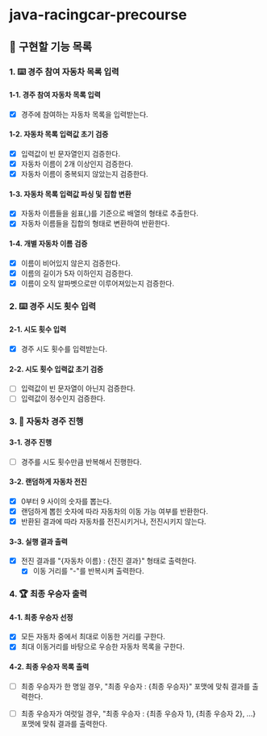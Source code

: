 # java-racingcar-precourse

## 🚀 구현할 기능 목록

### 1. ⌨️ 경주 참여 자동차 목록 입력

#### 1-1. 경주 참여 자동차 목록 입력

- [x] 경주에 참여하는 자동차 목록을 입력받는다.

#### 1-2. 자동차 목록 입력값 초기 검증

- [x] 입력값이 빈 문자열인지 검증한다.
- [x] 자동차 이름이 2개 이상인지 검증한다.
- [x] 자동차 이름이 중복되지 않았는지 검증한다.

#### 1-3. 자동차 목록 입력값 파싱 및 집합 변환

- [x] 자동차 이름들을 쉼표(,)를 기준으로 배열의 형태로 추출한다.
- [x] 자동차 이름들을 집합의 형태로 변환하여 반환한다. 

#### 1-4. 개별 자동차 이름 검증

- [x] 이름이 비어있지 않은지 검증한다.
- [x] 이름의 길이가 5자 이하인지 검증한다.
- [x] 이름이 오직 알파벳으로만 이루어져있는지 검증한다.

### 2. ⌨️ 경주 시도 횟수 입력

#### 2-1. 시도 횟수 입력

- [x] 경주 시도 횟수를 입력받는다.

#### 2-2. 시도 횟수 입력값 초기 검증

- [ ] 입력값이 빈 문자열이 아닌지 검증한다.
- [ ] 입력값이 정수인지 검증한다.

### 3. 🚗 자동차 경주 진행

#### 3-1. 경주 진행

- [ ] 경주를 시도 횟수만큼 반복해서 진행한다.

#### 3-2. 랜덤하게 자동차 전진

- [x] 0부터 9 사이의 숫자를 뽑는다.
- [x] 랜덤하게 뽑힌 숫자에 따라 자동차의 이동 가능 여부를 반환한다.
- [x] 반환된 결과에 따라 자동차를 전진시키거나, 전진시키지 않는다.

#### 3-3. 실행 결과 출력
            
- [x] 전진 결과를 "{자동차 이름} : {전진 결과}" 형태로 출력한다.
  - [x] 이동 거리를 "-"를 반복시켜 출력한다.

### 4. 🏆 최종 우승자 출력

#### 4-1. 최종 우승자 선정

- [x] 모든 자동차 중에서 최대로 이동한 거리를 구한다.
- [x] 최대 이동거리를 바탕으로 우승한 자동차 목록을 구한다.

#### 4-2. 최종 우승자 목록 출력

- [ ] 최종 우승자가 한 명일 경우, "최종 우승자 : {최종 우승자}" 포맷에 맞춰 결과를 출력한다.
- [ ] 최종 우승자가 여럿일 경우, "최종 우승자 : {최종 우승자 1}, {최종 우승자 2}, ...} 포맷에 맞춰 결과를 출력한다. 
  